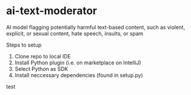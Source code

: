 # ai-text-moderator
AI model flagging potentially harmful text-based content, such as violent, explicit, or sexual content, hate speech, insults, or spam

Steps to setup
1. Clone repo to local IDE
2. Install Python plugin (i.e. on marketplace on IntelliJ)
3. Select Python as SDK
4. Install neccessary dependencies (found in setup.py)

test